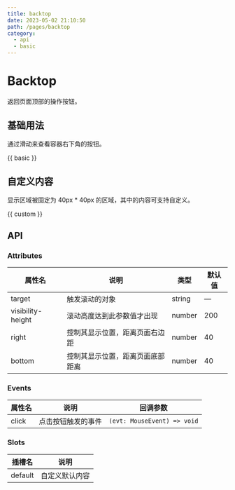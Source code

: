 ```yaml
---
title: backtop
date: 2023-05-02 21:10:50
path: /pages/backtop
category:
  - api
  - basic
---
```


# Backtop 

返回页面顶部的操作按钮。

<!-- more -->

## 基础用法

通过滑动来查看容器右下角的按钮。

{{ basic }}

## 自定义内容

显示区域被固定为 40px \* 40px 的区域，其中的内容可支持自定义。

{{ custom }}

## API

### Attributes

| 属性名                | 说明               | 类型        | 默认值 |
| ----------------- | ---------------- | --------- | --- |
| target            | 触发滚动的对象          | string | —   |
| visibility-height | 滚动高度达到此参数值才出现    | number | 200 |
| right             | 控制其显示位置，距离页面右边距  | number | 40  |
| bottom            | 控制其显示位置，距离页面底部距离 | number | 40  |

### Events

| 属性名    | 说明        | 回调参数                                      |
| ----- | --------- | ----------------------------------------- |
| click | 点击按钮触发的事件 | `(evt: MouseEvent) => void` |

### Slots

| 插槽名     | 说明      |
| ------- | ------- |
| default | 自定义默认内容 |
